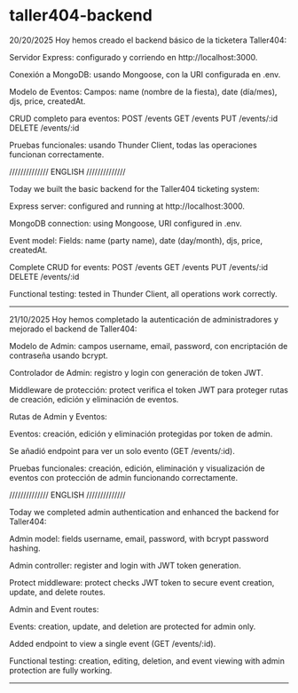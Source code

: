 # taller404-backend
20/20/2025
Hoy hemos creado el backend básico de la ticketera Taller404:

Servidor Express: configurado y corriendo en http://localhost:3000.

Conexión a MongoDB: usando Mongoose, con la URI configurada en .env.

Modelo de Eventos:
Campos: name (nombre de la fiesta), date (día/mes), djs, price, createdAt.

CRUD completo para eventos:
POST /events
GET /events
PUT /events/:id
DELETE /events/:id

Pruebas funcionales: usando Thunder Client, todas las operaciones funcionan correctamente.

////////////// ENGLISH //////////////

Today we built the basic backend for the Taller404 ticketing system:

Express server: configured and running at http://localhost:3000.

MongoDB connection: using Mongoose, URI configured in .env.

Event model:
Fields: name (party name), date (day/month), djs, price, createdAt.

Complete CRUD for events:
POST /events
GET /events
PUT /events/:id
DELETE /events/:id

Functional testing: tested in Thunder Client, all operations work correctly.

--------------------------------------------------------------------------------

21/10/2025
Hoy hemos completado la autenticación de administradores y mejorado el backend de Taller404:

Modelo de Admin: campos username, email, password, con encriptación de contraseña usando bcrypt.

Controlador de Admin: registro y login con generación de token JWT.

Middleware de protección: protect verifica el token JWT para proteger rutas de creación, edición y eliminación de eventos.

Rutas de Admin y Eventos:

Eventos: creación, edición y eliminación protegidas por token de admin.

Se añadió endpoint para ver un solo evento (GET /events/:id).

Pruebas funcionales: creación, edición, eliminación y visualización de eventos con protección de admin funcionando correctamente.

////////////// ENGLISH //////////////

Today we completed admin authentication and enhanced the backend for Taller404:

Admin model: fields username, email, password, with bcrypt password hashing.

Admin controller: register and login with JWT token generation.

Protect middleware: protect checks JWT token to secure event creation, update, and delete routes.

Admin and Event routes:

Events: creation, update, and deletion are protected for admin only.

Added endpoint to view a single event (GET /events/:id).

Functional testing: creation, editing, deletion, and event viewing with admin protection are fully working.

--------------------------------------------------------------------------------

